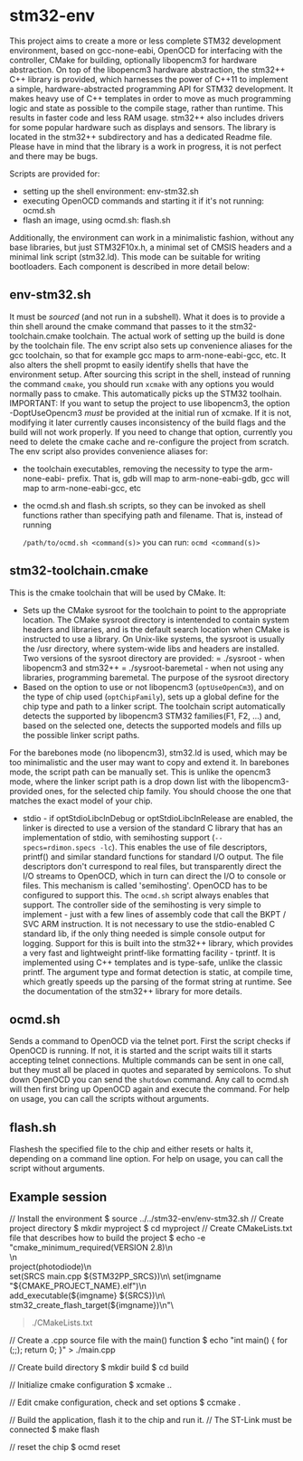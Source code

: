 # stm32-env

This project aims to create a more or less complete STM32 development environment,
based on gcc-none-eabi, OpenOCD for interfacing with the controller,
CMake for building, optionally libopencm3 for hardware abstraction. On top of
the libopencm3 hardware abstraction, the stm32++ C++ library is provided,
which harnesses the power of C++11 to implement a simple, hardware-abstracted
programming API for STM32 development. It makes heavy use of C++ templates in
order to move as much programming logic and state as possible to the compile stage,
rather than runtime. This results in faster code and less RAM usage. stm32++
also includes drivers for some popular hardware such as displays and sensors.
The library is located in the stm32++ subdirectory and has a dedicated Readme file.
Please have in mind that the library is a work in progress, it is not perfect and
there may be bugs.

Scripts are provided for:
 - setting up the shell environment: env-stm32.sh
 - executing OpenOCD commands and starting it if it's not running: ocmd.sh
 - flash an image, using ocmd.sh: flash.sh

Additionally, the environment can work in a minimalistic fashion, without
any base libraries, but just STM32F10x.h, a minimal set of CMSIS headers and a minimal
link script (stm32.ld). This mode can be suitable for writing bootloaders.
Each component is described in more detail below:

## env-stm32.sh

It must be _sourced_ (and not run in a subshell). What it does is to provide a
 thin shell around the cmake command that passes to it the stm32-toolchain.cmake
 toolchain. The actual work of setting up the build is done by the toolchain file.
 The env script also sets up convenience aliases for the gcc toolchain, so that for
 example gcc maps to arm-none-eabi-gcc, etc. It also alters the shell propmt to easily
 identify shells that have the environment setup.
 After sourcing this script in the shell, instead of running the command `cmake`,
 you should run `xcmake` with any options you would normally pass to cmake.
 This automatically picks up the STM32 toolhain.
 IMPORTANT: If you want to setup the project to use libopencm3, the option -DoptUseOpencm3
 *must* be provided at the initial run of xcmake. If it is not, modifying it later
 currently causes inconsistency of the build flags and the build will not work
 properly. If you need to change that option, currently you need to delete the
 cmake cache and re-configure the project from scratch.
 The env script also provides convenience aliases for:
  - the toolchain executables, removing the necessity to type the arm-none-eabi- prefix.
    That is, gdb will map to arm-none-eabi-gdb, gcc will map to arm-none-eabi-gcc, etc
  - the ocmd.sh and flash.sh scripts, so they can be invoked as shell functions rather
    than specifying path and filename.
    That is, instead of running
 
    `/path/to/ocmd.sh <command(s)>`
    you can run:
    `ocmd <command(s)>`
 
## stm32-toolchain.cmake
This is the cmake toolchain that will be used by CMake. It:
- Sets up the CMake sysroot for the toolchain to point to the appropriate location.
The CMake sysroot directory is intentended to contain system headers and libraries,
and is the default search location when CMake is instructed to use a library.
On Unix-like systems, the sysroot is usually the /usr directory, where system-wide
libs and headers are installed.
  Two versions of the sysroot directory are provided:
  = ./sysroot - when libopencm3 and stm32++
  = ./sysroot-baremetal - when not using any libraries, programming baremetal.
  The purpose of the sysroot directory
- Based on the option to use or not libopencm3 (`optUseOpenCm3`), and on the type
 of chip used (`optChipFamily`), sets up a global define for the chip type and
 path to a linker script. The toolchain script automatically detects the supported
 by libopencm3 STM32 families(F1, F2, ...) and, based on the selected one, detects
 the supported models and fills up the possible linker script paths.
 
 For the barebones mode (no libopencm3), stm32.ld is used, which may be too
 minimalistic and the user may want to copy and extend it. In barebones mode, the
 script path can be manually set. This is unlike the opencm3 mode, where the linker
 script path is a drop down list with the libopencm3-provided ones, for the selected
 chip family. You should choose the one that matches the exact model of your chip.

- stdio - if optStdioLibcInDebug or optStdioLibcInRelease are enabled, the linker
 is directed to use a version of the standard C library that has an implementation
 of stdio, with semihosting support (`--specs=rdimon.specs -lc`). This enables the
 use of file descriptors, printf() and similar standard functions for standard I/O
 output. The file descriptors don't currespond to real files, but transparently direct
 the I/O streams to OpenOCD, which in turn can direct the I/O to console or files.
 This mechanism is called 'semihosting'. OpenOCD has to be configured to support this.
 The `ocmd.sh` script always enables that support. The controller side of the semihosting
 is very simple to implement - just with a few lines of assembly code that call the
 BKPT / SVC ARM instruction. It is not necessary to use the stdio-enabled C
 standard lib, if the only thing needed is simple console output for logging.
 Support for this is built into the stm32++ library, which provides a very fast and
 lightweight printf-like formatting facility - tprintf. It is implemented
 using C++ templates and is type-safe, unlike the classic printf. The argument type
 and format detection is static, at compile time, which greatly speeds up
 the parsing of the format string at runtime. See the documentation of the stm32++
 library for more details.

## ocmd.sh
Sends a command to OpenOCD via the telnet port. First the script checks if 
 OpenOCD is running. If not, it is started and the script waits till it starts
 accepting telnet connections. Multiple commands can be sent in one call, but they
 must all be placed in quotes and separated by semicolons.
 To shut down OpenOCD you can send the `shutdown` command. Any call to ocmd.sh will
 then first bring up OpenOCD again and execute the command. For help on usage,
 you can call the scripts without arguments.

## flash.sh
Flashesh the specified file to the chip and either resets or halts it, depending on
a command line option. For help on usage, you can call the script without arguments.

## Example session
// Install the environment
$ source ../../stm32-env/env-stm32.sh
// Create project directory
$ mkdir myproject
$ cd myproject
// Create CMakeLists.txt file that describes how to build the project
$ echo -e \
"cmake_minimum_required(VERSION 2.8)\n\
\n\
project(photodiode)\n\
set(SRCS main.cpp ${STM32PP_SRCS})\n\
set(imgname "${CMAKE_PROJECT_NAME}.elf")\n\
add_executable(${imgname} ${SRCS})\n\
stm32_create_flash_target(${imgname})\n\"\
> ./CMakeLists.txt

// Create a .cpp source file with the main() function
$ echo "int main() { for (;;); return 0; }" > ./main.cpp

// Create build directory
$ mkdir build
$ cd build

// Initialize cmake configuration
$ xcmake ..

// Edit cmake configuration, check and set options
$ ccmake .

// Build the application, flash it to the chip and run it.
// The ST-Link must be connected
$ make flash

// reset the chip
$ ocmd reset

